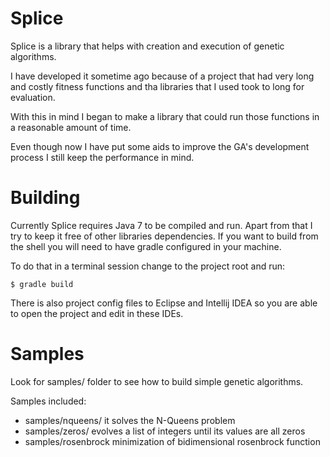 Splice
==================
Splice is a library that helps with creation and execution of genetic algorithms.

I have developed it sometime ago because of a project that had very long and costly fitness functions and tha libraries
that I used took to long for evaluation.

With this in mind I began to make a library that could run those functions in a reasonable amount of time.

Even though now I have put some aids to improve the GA's development process I still keep the performance in mind.

Building
==================
Currently Splice requires Java 7 to be compiled and run.
Apart from that I try to keep it free of other libraries dependencies.
If you want to build from the shell you will need to have gradle configured in your machine.

To do that in a terminal session change to the project root and run:

```
$ gradle build
```

There is also project config files to Eclipse and Intellij IDEA so you are able to open the project and edit in these
IDEs.

Samples
==================
Look for samples/ folder to see how to build simple genetic algorithms.

Samples included:

* samples/nqueens/
 it solves the N-Queens problem
* samples/zeros/
 evolves a list of integers until its values are all zeros
* samples/rosenbrock
 minimization of bidimensional rosenbrock function